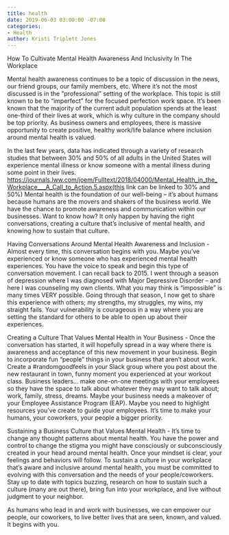 ```yaml
---
title: health
date: 2019-06-03 03:00:00 -07:00
categories:
- Health
author: Kristi Triplett Jones
---
```


How To Cultivate Mental Health Awareness And Inclusivity In The Workplace
 
Mental health awareness continues to be a topic of discussion in the news, our friend groups, our family members, etc. Where it’s not the most discussed is in the “professional” setting of the workplace. This topic is still known to be to “imperfect” for the focused perfection work space. It’s been known that the majority of the current adult population spends at the least one-third of their lives at work, which is why culture in the company should be top priority. As business owners and employees, there is massive opportunity to create positive, healthy work/life balance where inclusion around mental health is valued.
 
In the last few years, data has indicated through a variety of research studies that between 30% and 50% of all adults in the United States will experience mental illness or know someone with a mental illness during some point in their lives. https://journals.lww.com/joem/Fulltext/2018/04000/Mental_Health_in_the_Workplace___A_Call_to_Action.5.aspx(this link can be linked to 30% and 50%) Mental health is the foundation of our well-being – it’s about humans because humans are the movers and shakers of the business world. We have the chance to promote awareness and communication within our businesses. Want to know how? It only happen by having the right conversations, creating a culture that’s inclusive of mental health, and knowing how to sustain that culture.
 
Having Conversations Around Mental Health Awareness and Inclusion - 
Almost every time, this conversation begins with you. Maybe you’ve experienced or know someone who has experienced mental health experiences. You have the voice to speak and begin this type of conversation movement. I can recall back to 2015. I went through a season of depression where I was diagnosed with Major Depressive Disorder – and here I was counseling my own clients. What you may think is “impossible” is many times VERY possible. Going through that season, I now get to share this experience with others; my strengths, my struggles, my wins, my straight fails. Your vulnerability is courageous in a way where you are setting the standard for others to be able to open up about their experiences.
 
Creating a Culture That Values Mental Health in Your Business - 
Once the conversation has started, it will hopefully spread in a way where there is awareness and acceptance of this new movement in your business. Begin to incorporate fun “people” things in your business that aren’t about work. Create a #randomgoodfeels in your Slack group where you post about the new restaurant in town, funny moment you experienced at your workout class. Business leaders… make one-on-one meetings with your employees so they have the space to talk about whatever they may want to talk about; work, family, stress, dreams. Maybe your business needs a makeover of your Employee Assistance Program (EAP). Maybe you need to highlight resources you’ve create to guide your employees. It’s time to make your humans, your coworkers, your people a bigger priority.
 


Sustaining a Business Culture that Values Mental Health -
It’s time to change any thought patterns about mental health. You have the power and control to change the stigma you might have consciously or subconsciously created in your head around mental health. Once your mindset is clear, your feelings and behaviors will follow. To sustain a culture in your workplace that’s aware and inclusive around mental health, you must be committed to evolving with this conversation and the needs of your people/coworkers. Stay up to date with topics buzzing, research on how to sustain such a culture (many are out there), bring fun into your workplace, and live without judgment to your neighbor. 
 
As humans who lead in and work with businesses, we can empower our people, our coworkers, to live better lives that are seen, known, and valued. It begins with you. 
        	